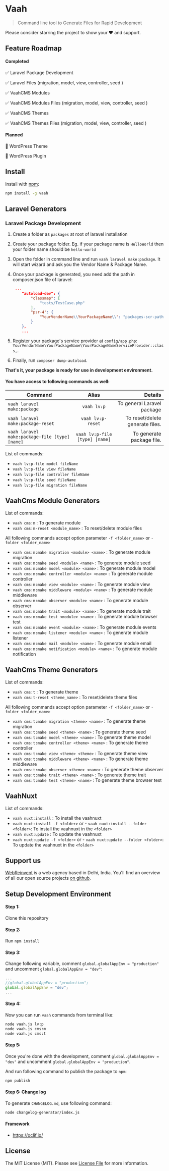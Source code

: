 # Vaah

> Command line tool to Generate Files for Rapid Development

Please consider starring the project to show your :heart: and support.

## Feature Roadmap

#### Completed
:white_check_mark: Laravel Package Development

:white_check_mark: Laravel Files (migration, model, view, controller, seed )

:white_check_mark: VaahCMS Modules

:white_check_mark: VaahCMS Modules Files  (migration, model, view, controller, seed )

:white_check_mark: VaahCMS Themes

:white_check_mark: VaahCMS Themes Files  (migration, model, view, controller, seed )


#### Planned
:black_square_button: WordPress Theme

:black_square_button: WordPress Plugin



## Install

Install with [npm](https://www.npmjs.com/):

```sh
npm install -g vaah
```

## Laravel Generators

### Laravel Package Development
1. Create a folder as `packages` at root of laravel installation
2. Create your package folder. Eg. if your package name is `HelloWorld` then your folder name should be `hello-world`
3. Open the folder in command line and run `vaah laravel make:package`. It will start wizard and ask you the Vendor Name & Package Name.
4. Once your package is generated, you need add the path in composer.json file of laravel:
    ```json
     ...
        "autoload-dev": {
            "classmap": [
                "tests/TestCase.php"
            ],
            "psr-4": {
                "YourVendorName\\YourPackageName\\": "packages-scr-path"
            }
        },
        ...
    ```
5. Register your package's service provider at `config/app.php`: `YourVendorName\YourPackageName\YourPackageNameServiceProvider::class,`. 

6. Finally, run `composer dump-autoload`. 

**That's it, your package is ready for use in development environment.**

#### You have access to following commands as well:

| Command        | Alias           | Details  |
| ------------- |:-------------:| -----:|
| `vaah laravel make:package`      | `vaah lv:p` | To general Laravel package |
| `vaah laravel make:package-reset`      | `vaah lv:p-reset`      | To reset/delete generate files. |
| `vaah laravel make:package-file [type] [name]`      | `vaah lv:p-file [type] [name]`      | To generate package file. |

List of commands:
- `vaah lv:p-file model fileName`
- `vaah lv:p-file view fileName`
- `vaah lv:p-file controller fileName`
- `vaah lv:p-file seed fileName`
- `vaah lv:p-file migration fileName`


## VaahCms Module Generators
List of commands:
- `vaah cms:m` : To generate module
- `vaah cms:m-reset <module_name>` : To reset/delete module files

All following commands accept option parameter `-f <folder_name>` or `-folder <folder_name>`
- `vaah cms:m:make migration <module> <name>` : To generate module migration
- `vaah cms:m:make seed <module> <name>` : To generate module seed
- `vaah cms:m:make model <module> <name>` : To generate module model
- `vaah cms:m:make controller <module> <name>` : To generate module controller
- `vaah cms:m:make view <module> <name>` : To generate module view
- `vaah cms:m:make middleware <module> <name>` : To generate module middleware
- `vaah cms:m:make observer <module> <name>` : To generate module observer
- `vaah cms:m:make trait <module> <name>` : To generate module trait
- `vaah cms:m:make test <module> <name>` : To generate module browser test
- `vaah cms:m:make event <module> <name>` : To generate module events
- `vaah cms:m:make listener <module> <name>` : To generate module listener
- `vaah cms:m:make mail <module> <name>` : To generate module email
- `vaah cms:m:make notification <module> <name>` : To generate module notification

## VaahCms Theme Generators
List of commands:
- `vaah cms:t` : To generate theme
- `vaah cms:t-reset <theme_name>` : To reset/delete theme files

All following commands accept option parameter `-f <folder_name>` or `-folder <folder_name>`
- `vaah cms:t:make migration <theme> <name>` : To generate theme migration
- `vaah cms:t:make seed <theme> <name>` : To generate theme seed
- `vaah cms:t:make model <theme> <name>` : To generate theme model
- `vaah cms:t:make controller <theme> <name>` : To generate theme controller
- `vaah cms:t:make view <theme> <theme>` : To generate theme view
- `vaah cms:t:make middleware <theme> <name>` : To generate theme middleware
- `vaah cms:t:make observer <theme> <name>` : To generate theme observer
- `vaah cms:t:make trait <theme> <name>` : To generate theme trait
- `vaah cms:t:make test <theme> <name>` : To generate theme browser test

## VaahNuxt
List of commands:
- `vaah nuxt:install` : To install the vaahnuxt
- `vaah nuxt:install -f <folder>` or - `vaah nuxt:install --folder <folder>`: To install the vaahnuxt in the `<folder>`
- `vaah nuxt:update` : To update the vaahnuxt
- `vaah nuxt:update -f <folder>` or - `vaah nuxt:update --folder <folder>`: To update the vaahnuxt in the `<folder>`

## Support us

[WebReinvent](https://www.webreinvent.com) is a web agency based in Delhi, India. You'll find an overview of all our open source projects [on github](https://github.com/webreinvent).


## Setup Development Environment 

#### Step 1:
Clone this repository

#### Step 2:
Run `npm install`

#### Step 3:
Change following variable, comment `global.globalAppEnv = "production"` and uncomment `global.globalAppEnv = "dev"`:

```javascript
...
//global.globalAppEnv = "production";
global.globalAppEnv = "dev";
...

```

#### Step 4:
Now you can run `vaah` commands from terminal like:
```sh
node vaah.js lv:p
node vaah.js cms:m
node vaah.js cms:t
```

#### Step 5:
Once you're done with the development, comment `global.globalAppEnv = "dev"` and uncomment `global.globalAppEnv = "production"`.

And run following command to publish the package to `npm`:
```sh
npm publish
```

#### Step 6: Change log
To generate `CHANGELOG.md`, use following command:
```sh
node changelog-generator/index.js
```

#### Framework
- https://oclif.io/

## License

The MIT License (MIT). Please see [License File](LICENSE) for more information.
